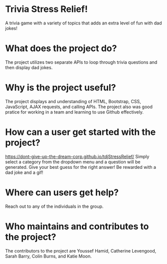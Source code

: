 # Trivia Stress Relief!
A trivia game with a variety of topics that adds an extra level of fun with dad jokes!

# What does the project do?
The project utilizes two separate APIs to loop through trivia questions and then display dad jokes.

# Why is the project useful?
The project displays and understanding of HTML, Bootstrap, CSS, JavaScript, AJAX requests, and calling APIs. The project also was good pratice for working in a team and learning to use Github effectively.

# How can a user get started with the project?
https://dont-give-up-the-dream-corp.github.io/tdjStressRelief/
Simply select a category from the dropdown menu and a question will be generated. Give your best guess for the right answer! Be rewarded with a dad joke and a gif!

# Where can users get help?
Reach out to any of the individuals in the group.

# Who maintains and contributes to the project?
The contributors to the project are Youssef Hamid, Catherine Levengood, Sarah Barry, Colin Burns, and Katie Moon.
